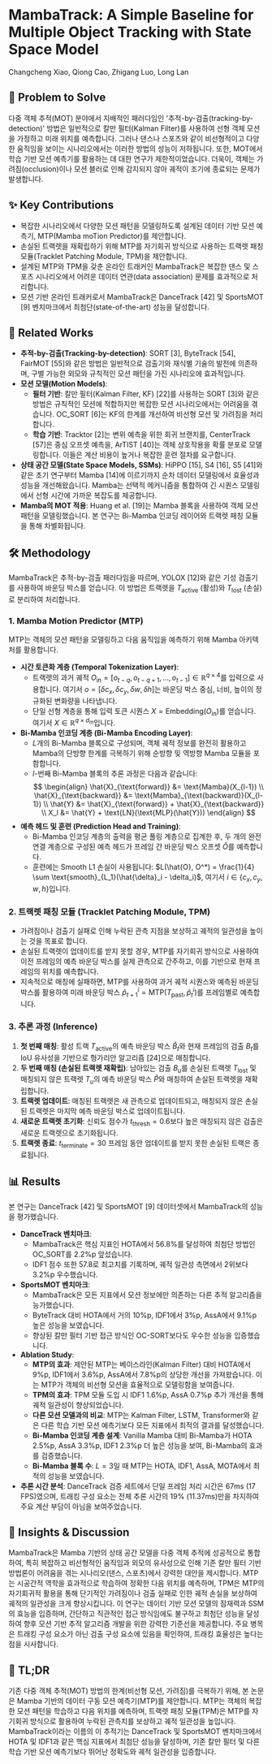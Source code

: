 # MambaTrack: A Simple Baseline for Multiple Object Tracking with State Space Model

Changcheng Xiao, Qiong Cao, Zhigang Luo, Long Lan

## 🧩 Problem to Solve

다중 객체 추적(MOT) 분야에서 지배적인 패러다임인 '추적-by-검출(tracking-by-detection)' 방법은 일반적으로 칼만 필터(Kalman Filter)를 사용하여 선형 객체 모션을 가정하고 미래 위치를 예측합니다. 그러나 댄스나 스포츠와 같이 비선형적이고 다양한 움직임을 보이는 시나리오에서는 이러한 방법의 성능이 저하됩니다. 또한, MOT에서 학습 기반 모션 예측기를 활용하는 데 대한 연구가 제한적이었습니다. 더욱이, 객체는 가려짐(occlusion)이나 모션 블러로 인해 감지되지 않아 궤적이 조기에 종료되는 문제가 발생합니다.

## ✨ Key Contributions

* 복잡한 시나리오에서 다양한 모션 패턴을 모델링하도록 설계된 데이터 기반 모션 예측기, MTP(Mamba moTion Predictor)를 제안합니다.
* 손실된 트랙렛을 재확립하기 위해 MTP를 자기회귀 방식으로 사용하는 트랙렛 패칭 모듈(Tracklet Patching Module, TPM)을 제안합니다.
* 설계된 MTP와 TPM을 갖춘 온라인 트래커인 MambaTrack은 복잡한 댄스 및 스포츠 시나리오에서 어려운 데이터 연관(data association) 문제를 효과적으로 처리합니다.
* 모션 기반 온라인 트래커로서 MambaTrack은 DanceTrack [42] 및 SportsMOT [9] 벤치마크에서 최첨단(state-of-the-art) 성능을 달성합니다.

## 📎 Related Works

* **추적-by-검출(Tracking-by-detection)**: SORT [3], ByteTrack [54], FairMOT [55]와 같은 방법은 일반적으로 검출기와 재식별 기술의 발전에 의존하며, 구별 가능한 외모와 규칙적인 모션 패턴을 가진 시나리오에 효과적입니다.
* **모션 모델(Motion Models)**:
  * **필터 기반**: 칼만 필터(Kalman Filter, KF) [22]를 사용하는 SORT [3]와 같은 방법은 규칙적인 모션에 적합하지만 복잡한 모션 시나리오에서는 어려움을 겪습니다. OC_SORT [6]는 KF의 한계를 개선하여 비선형 모션 및 가려짐을 처리합니다.
  * **학습 기반**: Tracktor [2]는 변위 예측을 위한 회귀 브랜치를, CenterTrack [57]은 중심 오프셋 예측을, ArTIST [40]는 객체 상호작용을 확률 분포로 모델링합니다. 이들은 계산 비용이 높거나 복잡한 훈련 절차를 요구합니다.
* **상태 공간 모델(State Space Models, SSMs)**: HiPPO [15], S4 [16], S5 [41]와 같은 초기 연구부터 Mamba [14]에 이르기까지 순차 데이터 모델링에서 효율성과 성능을 개선해왔습니다. Mamba는 선택적 메커니즘을 통합하여 긴 시퀀스 모델링에서 선형 시간에 가까운 복잡도를 제공합니다.
* **Mamba의 MOT 적용**: Huang et al. [19]는 Mamba 블록을 사용하여 객체 모션 패턴을 모델링했습니다. 본 연구는 Bi-Mamba 인코딩 레이어와 트랙렛 패칭 모듈을 통해 차별화됩니다.

## 🛠️ Methodology

MambaTrack은 추적-by-검출 패러다임을 따르며, YOLOX [12]와 같은 기성 검출기를 사용하여 바운딩 박스를 얻습니다. 이 방법은 트랙렛을 $T_{\text{active}}$ (활성)와 $T_{\text{lost}}$ (손실)로 분리하여 처리합니다.

### 1. Mamba Motion Predictor (MTP)

MTP는 객체의 모션 패턴을 모델링하고 다음 움직임을 예측하기 위해 Mamba 아키텍처를 활용합니다.

* **시간 토큰화 계층 (Temporal Tokenization Layer)**:
  * 트랙렛의 과거 궤적 $O_{\text{in}} = [o_{t-q}, o_{t-q+1}, \dots, o_{t-1}] \in \mathbb{R}^{q \times 4}$를 입력으로 사용합니다. 여기서 $o = [\delta c_x, \delta c_y, \delta w, \delta h]$는 바운딩 박스 중심, 너비, 높이의 정규화된 변화량을 나타냅니다.
  * 단일 선형 계층을 통해 입력 토큰 시퀀스 $X = \text{Embedding}(O_{\text{in}})$를 얻습니다. 여기서 $X \in \mathbb{R}^{q \times d_m}$입니다.
* **Bi-Mamba 인코딩 계층 (Bi-Mamba Encoding Layer)**:
  * $L$개의 Bi-Mamba 블록으로 구성되며, 객체 궤적 정보를 완전히 활용하고 Mamba의 단방향 한계를 극복하기 위해 순방향 및 역방향 Mamba 모듈을 포함합니다.
  * $l$-번째 Bi-Mamba 블록의 추론 과정은 다음과 같습니다:
      $$
      \begin{align}
      \hat{X}_{\text{forward}} &= \text{Mamba}(X_{l-1}) \\
      \hat{X}_{\text{backward}} &= \text{Mamba}_{\text{backward}}(X_{l-1}) \\
      \hat{Y} &= \hat{X}_{\text{forward}} + \hat{X}_{\text{backward}} \\
      X_l &= \hat{Y} + \text{LN}(\text{MLP}(\hat{Y}))
      \end{align}
      $$
* **예측 헤드 및 훈련 (Prediction Head and Training)**:
  * Bi-Mamba 인코딩 계층의 출력을 평균 풀링 계층으로 집계한 후, 두 개의 완전 연결 계층으로 구성된 예측 헤드가 프레임 간 바운딩 박스 오프셋 $\hat{O}$를 예측합니다.
  * 훈련에는 Smooth L1 손실이 사용됩니다: $L(\hat{O}, O^*) = \frac{1}{4} \sum \text{smooth}_{L_1}(\hat{\delta}_i - \delta_i)$, 여기서 $i \in \{c_x, c_y, w, h\}$입니다.

### 2. 트랙렛 패칭 모듈 (Tracklet Patching Module, TPM)

* 가려짐이나 검출기 실패로 인해 누락된 관측 지점을 보상하고 궤적의 일관성을 높이는 것을 목표로 합니다.
* 손실된 트랙렛이 업데이트를 받지 못할 경우, MTP를 자기회귀 방식으로 사용하여 이전 프레임의 예측 바운딩 박스를 실제 관측으로 간주하고, 이를 기반으로 현재 프레임의 위치를 예측합니다.
* 지속적으로 매칭에 실패하면, MTP를 사용하여 과거 궤적 시퀀스와 예측된 바운딩 박스를 활용하여 미래 바운딩 박스 $\hat{p}_{t+1}^i = \text{MTP}(T_{\text{past}}, \hat{p}_t^i)$를 프레임별로 예측합니다.

### 3. 추론 과정 (Inference)

1. **첫 번째 매칭**: 활성 트랙 $T_{\text{active}}$의 예측 바운딩 박스 $\hat{B}_t$와 현재 프레임의 검출 $B_t$를 IoU 유사성을 기반으로 헝가리안 알고리즘 [24]으로 매칭합니다.
2. **두 번째 매칭 (손실된 트랙렛 재확립)**: 남아있는 검출 $B_u$를 손실된 트랙렛 $T_{\text{lost}}$ 및 매칭되지 않은 트랙렛 $T_u$의 예측 바운딩 박스 $\hat{P}$와 매칭하여 손실된 트랙렛을 재확립합니다.
3. **트랙렛 업데이트**: 매칭된 트랙렛은 새 관측으로 업데이트되고, 매칭되지 않은 손실된 트랙렛은 마지막 예측 바운딩 박스로 업데이트됩니다.
4. **새로운 트랙렛 초기화**: 신뢰도 점수가 $t_{\text{thresh}}=0.6$보다 높은 매칭되지 않은 검출은 새로운 트랙렛으로 초기화됩니다.
5. **트랙렛 종료**: $t_{\text{terminate}}=30$ 프레임 동안 업데이트를 받지 못한 손실된 트랙은 종료됩니다.

## 📊 Results

본 연구는 DanceTrack [42] 및 SportsMOT [9] 데이터셋에서 MambaTrack의 성능을 평가했습니다.

* **DanceTrack 벤치마크**:
  * MambaTrack은 핵심 지표인 HOTA에서 56.8%를 달성하여 최첨단 방법인 OC_SORT를 2.2%p 앞섰습니다.
  * IDF1 점수 또한 57.8로 최고치를 기록하며, 궤적 일관성 측면에서 2위보다 3.2%p 우수했습니다.
* **SportsMOT 벤치마크**:
  * MambaTrack은 모든 지표에서 모션 정보에만 의존하는 다른 추적 알고리즘을 능가했습니다.
  * ByteTrack 대비 HOTA에서 거의 10%p, IDF1에서 3%p, AssA에서 9.1%p 높은 성능을 보였습니다.
  * 향상된 칼만 필터 기반 접근 방식인 OC-SORT보다도 우수한 성능을 입증했습니다.
* **Ablation Study**:
  * **MTP의 효과**: 제안된 MTP는 베이스라인(Kalman Filter) 대비 HOTA에서 9%p, IDF1에서 3.6%p, AssA에서 7.8%p의 상당한 개선을 가져왔습니다. 이는 MTP가 객체의 비선형 모션을 효율적으로 모델링함을 보여줍니다.
  * **TPM의 효과**: TPM 모듈 도입 시 IDF1 1.6%p, AssA 0.7%p 추가 개선을 통해 궤적 일관성이 향상되었습니다.
  * **다른 모션 모델과의 비교**: MTP는 Kalman Filter, LSTM, Transformer와 같은 다른 학습 기반 모션 예측기보다 모든 지표에서 최적의 결과를 달성했습니다.
  * **Bi-Mamba 인코딩 계층 설계**: Vanilla Mamba 대비 Bi-Mamba가 HOTA 2.5%p, AssA 3.3%p, IDF1 2.3%p 더 높은 성능을 보여, Bi-Mamba의 효과를 검증했습니다.
  * **Bi-Mamba 블록 수**: $L=3$일 때 MTP는 HOTA, IDF1, AssA, MOTA에서 최적의 성능을 보였습니다.
* **추론 시간 분석**: DanceTrack 검증 세트에서 단일 프레임 처리 시간은 67ms (17 FPS)였으며, 트래킹 구성 요소는 전체 추론 시간의 19% (11.37ms)만을 차지하여 주요 계산 부담이 아님을 보여주었습니다.

## 🧠 Insights & Discussion

MambaTrack은 Mamba 기반의 상태 공간 모델을 다중 객체 추적에 성공적으로 통합하여, 특히 복잡하고 비선형적인 움직임과 외모의 유사성으로 인해 기존 칼만 필터 기반 방법론이 어려움을 겪는 시나리오(댄스, 스포츠)에서 강력한 대안을 제시합니다. MTP는 시공간적 역학을 효과적으로 학습하여 정확한 다음 위치를 예측하며, TPM은 MTP의 자기회귀적 활용을 통해 단기적인 가려짐이나 검출 실패로 인한 궤적 손실을 보상하여 궤적의 일관성을 크게 향상시킵니다. 이 연구는 데이터 기반 모션 모델의 잠재력과 SSM의 효능을 입증하며, 간단하고 직관적인 접근 방식임에도 불구하고 최첨단 성능을 달성하여 향후 모션 기반 추적 알고리즘 개발을 위한 강력한 기준선을 제공합니다. 주요 병목은 트래킹 구성 요소가 아닌 검출 구성 요소에 있음을 확인하여, 트래킹 효율성은 높다는 점을 시사합니다.

## 📌 TL;DR

기존 다중 객체 추적(MOT) 방법의 한계(비선형 모션, 가려짐)를 극복하기 위해, 본 논문은 Mamba 기반의 데이터 구동 모션 예측기(MTP)를 제안합니다. MTP는 객체의 복잡한 모션 패턴을 학습하고 다음 위치를 예측하며, 트랙렛 패칭 모듈(TPM)은 MTP를 자기회귀 방식으로 활용하여 누락된 관측치를 보상하고 궤적 일관성을 높입니다. MambaTrack이라는 이름의 이 추적기는 DanceTrack 및 SportsMOT 벤치마크에서 HOTA 및 IDF1과 같은 핵심 지표에서 최첨단 성능을 달성하며, 기존 칼만 필터 및 다른 학습 기반 모션 예측기보다 뛰어난 정확도와 궤적 일관성을 입증합니다.
